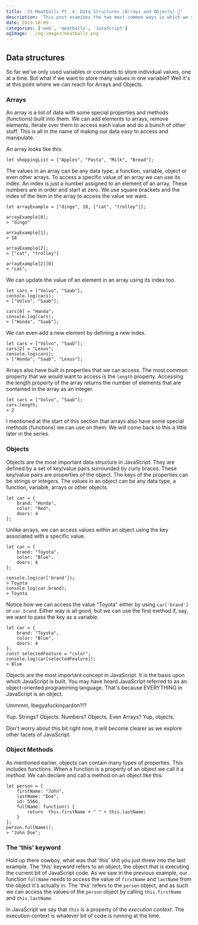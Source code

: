 ```yaml
---
title: 'JS Meatballs Pt. 4: Data Structures (Arrays and Objects) 🤠'
description: 'This post examines the two most common ways in which we structure data in JavaScript with Arrays and Objects.'
date: 2019-10-09
categories: ['web', 'meatballs', 'JavaScript']
ogImage: ../og-images/meatballs.png
---
```


## Data structures

So far we've only used variables or constants to store individual values, one at a time. But what if we want to store many values in one variable? Well it's at this point where we can reach for Arrays and Objects.

### Arrays
An array is a list of data with some special properties and methods (functions) built into them. We can add elements to arrays, remove elements, iterate over them to access each value and do a bunch of other stuff. This is all in the name of making our data easy to access and manipulate.

An array looks like this:

    let shoppingList = ["Apples", "Pasta", "Milk", "Bread"];

The values in an array can be any data type, a function, variable, object or even other arrays. To access a specific value of an array we can use its index. An index is just a number assigned to an element of an array. These numbers are in order and start at zero. We use square brackets and the index of the item in the array to access the value we want.

	let arrayExample = ["dingo", 18, ["cat", "trolley"]];

	arrayExample[0];
	> "dingo"
    
	arrayExample[1];
	> 18
    
	arrayExample[2];
	> ["cat", "trolley"]

	arrayExample[2][0]
	> "cat";

We can update the value of an element in an array using its index too.

	let cars = ["Volvo", "Saab"];
	console.log(cars);
	> ["Volvo", "Saab"];

	cars[0] = "Honda";
	console.log(cars);
	> ["Honda", "Saab"];

We can even add a new element by defining a new index.

	let cars = ["Volvo", "Saab"];
	cars[2] = "Lexus";
	console.log(cars);
	> ["Honda", "Saab", "Lexus"];

Arrays also have built in properties that we can access. The most common property that we would want to access is the `length` property. Accessing the length property of the array returns the number of elements that are contained in the array as an integer.

	let cars = ["Volvo", "Saab"];
	cars.length;
	> 2

I mentioned at the start of this section that arrays also have some special methods (functions) we can use on them. We will come back to this a little later in the series. 

### Objects
Objects are the most important data structure in JavaScript. They are defined by a set of key/value pairs surrounded by curly braces. These key/value pairs are properties of the object. The keys of the properties can be strings or integers. The values in an object can be any data type, a function, variable, arrays or other objects.

	let car = {
		brand: "Honda",
		color: "Red",
		doors: 4
	};

Unlike arrays, we can access values within an object using the key associated with a specific value.

	let car = {
		brand: "Toyota",
		color: "Blue",
		doors: 4
	};

	console.log(car['brand']);
	> Toyota
	console.log(car.brand);
	> Toyota

Notice how we can access the value "Toyota" either by using `car['brand']` or `car.brand`. Either way is all good, but we can use the first method if, say, we want to pass the key as a variable.

	let car = {
		brand: "Toyota",
		color: "Blue",
		doors: 4
	};
	const selectedFeature = "color";
	console.log(car[selectedFeature]);
	> Blue


Objects are the most important concept in JavaScript. It is the basis upon which JavaScript is built. You may have heard JavaScript referred to as an object-oriented programming language. That's because EVERYTHING in JavaScript is an object. 

Ummmm, Ibegyafuckinpardon?!?

Yup. Strings? Objects. Numbers? Objects. Even Arrays? Yup, objects. 

Don't worry about this bit right now, it will become clearer as we explore other facets of JavaScript. 

### Object Methods

As mentioned earlier, objects can contain many types of properties. This includes functions. When a function is a property of an object we call it a *method*. We can declare and call a method on an object like this:

    let person = {  
	    firstName: "John",  
	    lastName: "Doe",  
	    id: 5566,  
	    fullName: function() {  
		    return  this.firstName + " " + this.lastName;  
	    }  
    };
    person.fullName();
    > "John Doe";

### The 'this' keyword

Hold up there cowboy, what was that 'this' shit you just threw into the last example. The 'this' keyword refers to an object, the object that is executing the current bit of JavaScript code. As we saw in the previous example, our function `fullName` needs to access the value of `firstName` and `lastName` from the object it's actually in. The 'this' refers to the `person` object, and as such we can access the values of the `person` object by calling `this.firstName` and `this.lastName`.

In JavaScript we say that `this` is a property of the *execution context*. The execution context is whatever bit of code is running at the time.